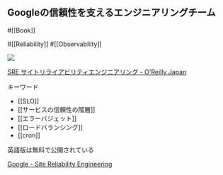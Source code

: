 ## Googleの信頼性を支えるエンジニアリングチーム

#[[Book]]

#[[Reliability]] #[[Observability]]

![](https://m.media-amazon.com/images/I/51Ybz+6kIsL._SX389_BO1,204,203,200_.jpg)

[SRE サイトリライアビリティエンジニアリング - O'Reilly Japan](https://www.oreilly.co.jp/books/9784873117911/)

キーワード
- [[SLO]]
- [[サービスの信頼性の階層]]
- [[エラーバジェット]]
- [[ロードバランシング]]
- [[cron]]

英語版は無料で公開されている

[Google - Site Reliability Engineering](https://sre.google/sre-book/table-of-contents/)
